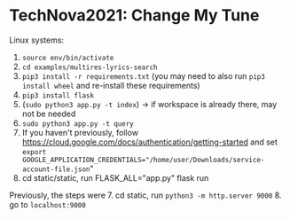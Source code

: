 # TechNova2021: Change My Tune

Linux systems:
1. `source env/bin/activate`
2. `cd examples/multires-lyrics-search`
3. `pip3 install -r requirements.txt` (you may need to also run `pip3 install wheel` and re-install these requirements)
4. `pip3 install flask`
5. (`sudo python3 app.py -t index`) -> if workspace is already there, may not be needed
6. `sudo python3 app.py -t query`
7. If you haven't previously, follow https://cloud.google.com/docs/authentication/getting-started and set `export GOOGLE_APPLICATION_CREDENTIALS="/home/user/Downloads/service-account-file.json`"
8. cd static/static, run FLASK_ALL="app.py" flask run

Previously, the steps were
7. cd static, run `python3 -m http.server 9000`
8. go to `localhost:9000`
